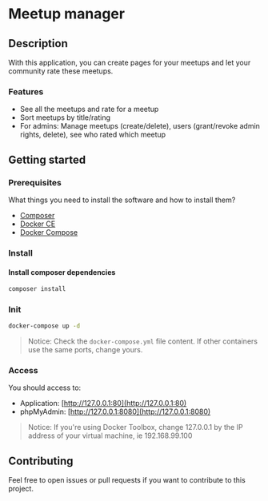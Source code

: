 # Meetup manager

## Description
With this application, you can create pages for your meetups and let your community rate these meetups.

### Features

- See all the meetups and rate for a meetup
- Sort meetups by title/rating
- For admins: Manage meetups (create/delete), users (grant/revoke admin rights, delete), see who rated which meetup

## Getting started

### Prerequisites

What things you need to install the software and how to install them?

- [Composer](https://getcomposer.org/)
- [Docker CE](https://www.docker.com/community-edition)
- [Docker Compose](https://docs.docker.com/compose/install)

### Install

#### Install composer dependencies

```bash
composer install
```

### Init

```bash
docker-compose up -d
```
> Notice: Check the `docker-compose.yml` file content. If other containers use the same ports, change yours.

### Access

You should access to:

- Application: [http://127.0.0.1:80](http://127.0.0.1:80)
- phpMyAdmin: [http://127.0.0.1:8080](http://127.0.0.1:8080)
> Notice: If you're using Docker Toolbox, change 127.0.0.1 by the IP address of your virtual machine, ie 192.168.99.100

## Contributing
Feel free to open issues or pull requests if you want to contribute to this project.